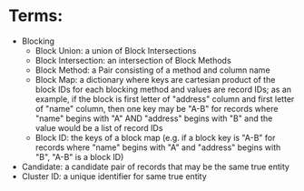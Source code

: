 
# Terms:

- Blocking
    - Block Union: a union of Block Intersections
    - Block Intersection: an intersection of Block Methods
    - Block Method: a Pair consisting of a method and column name
    - Block Map: a dictionary where keys are cartesian product of the block IDs
    for each blocking method and values are record IDs; as an example, if the 
    block is first letter of "address" column and first letter of "name" column, then 
    one key may be "A-B" for records where "name" begins with "A" AND "address" begins with "B" 
    and the value would be a list of record IDs
    - Block ID: the keys of a block map (e.g. if a block key is "A-B" for records where "name" begins with "A" 
    and "address" begins with "B", "A-B" is a block ID)
- Candidate: a candidate pair of records that may be the same true entity
- Cluster ID: a unique identifier for same true entity
